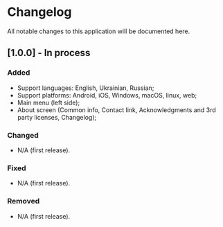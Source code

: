 # Changelog

All notable changes to this application will be documented here.

## [1.0.0] - In process

### Added

- Support languages: English, Ukrainian, Russian;
- Support platforms: Android, iOS, Windows, macOS, linux, web;
- Main menu (left side);
- About screen (Common info, Contact link, Acknowledgments and 3rd party licenses, Changelog);

### Changed

- N/A (first release).

### Fixed

- N/A (first release).

### Removed

- N/A (first release).
